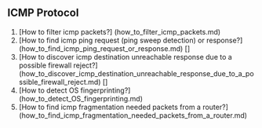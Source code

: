 ## ICMP Protocol
1. [How to filter icmp packets?]
(how_to_filter_icmp_packets.md)
2. [How to find icmp ping request (ping sweep detection) or response?]
(how_to_find_icmp_ping_request_or_response.md) []
3. [How to discover icmp destination unreachable response due to a possible firewall reject?]
(how_to_discover_icmp_destination_unreachable_response_due_to_a_possible_firewall_reject.md) []
4. [How to detect OS fingerprinting?]
(how_to_detect_OS_fingerprinting.md)
5. [How to find icmp fragmentation needed packets from a router?]
(how_to_find_icmp_fragmentation_needed_packets_from_a_router.md)
